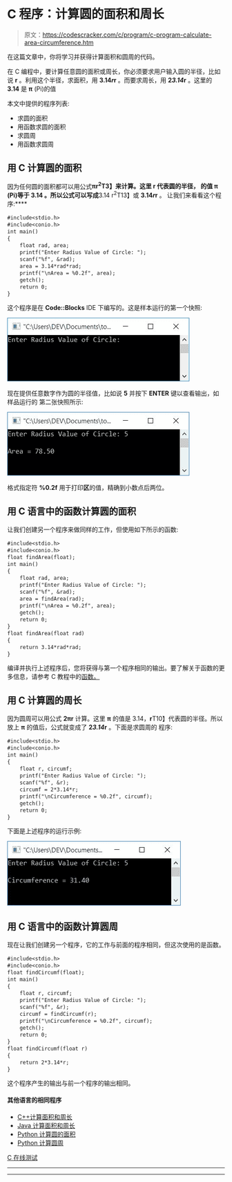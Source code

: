 # C 程序：计算圆的面积和周长

> 原文：<https://codescracker.com/c/program/c-program-calculate-area-circumference.htm>

在这篇文章中，你将学习并获得计算面积和圆周的代码。

在 C 编程中，要计算任意圆的面积或周长，你必须要求用户输入圆的半径，比如说 **r** 。利用这个半径，求面积，用 **3.14*r*r** 。而要求周长，用 **2*3.14*r** 。这里的 **3.14** 是 **π** (Pi)的值

本文中提供的程序列表:

*   求圆的面积
*   用函数求圆的面积
*   求圆周
*   用函数求圆周

## 用 C 计算圆的面积

因为任何圆的面积都可以用公式**πr<sup>2</sup>T3】来计算。这里 **r** 代表圆的半径， 的值 **π** (Pi)等于 **3.14** 。所以公式可以写成**3.14 r<sup>2</sup>T13】或 **3.14*r*r** 。 让我们来看看这个程序:****

```
#include<stdio.h>
#include<conio.h>
int main()
{
    float rad, area;
    printf("Enter Radius Value of Circle: ");
    scanf("%f", &rad);
    area = 3.14*rad*rad;
    printf("\nArea = %0.2f", area);
    getch();
    return 0;
}
```

这个程序是在 **Code::Blocks** IDE 下编写的。这是样本运行的第一个快照:

![c program to calculate area circumference of circle](img/38b61ce14be299708a2ef07dc51be57d.png)

现在提供任意数字作为圆的半径值，比如说 **5** 并按下 **ENTER** 键以查看输出，如样品运行的 第二张快照所示:

![area of circle in c](img/bd050bfbea1f69439477a71dad373d4c.png)

格式指定符 **%0.2f** 用于打印**区**的值，精确到小数点后两位。

## 用 C 语言中的函数计算圆的面积

让我们创建另一个程序来做同样的工作，但使用如下所示的函数:

```
#include<stdio.h>
#include<conio.h>
float findArea(float);
int main()
{
    float rad, area;
    printf("Enter Radius Value of Circle: ");
    scanf("%f", &rad);
    area = findArea(rad);
    printf("\nArea = %0.2f", area);
    getch();
    return 0;
}
float findArea(float rad)
{
    return 3.14*rad*rad;
}
```

编译并执行上述程序后，您将获得与第一个程序相同的输出。要了解关于函数的更多信息，请参考 C 教程中的[函数。](/c/c-functions.htm)

## 用 C 计算圆的周长

因为圆周可以用公式 **2πr** 计算。这里 **π** 的值是 3.14，**r**T10】代表圆的半径。所以放上 **π** 的值后，公式就变成了 **2*3.14*r** 。下面是求圆周的 程序:

```
#include<stdio.h>
#include<conio.h>
int main()
{
    float r, circumf;
    printf("Enter Radius Value of Circle: ");
    scanf("%f", &r);
    circumf = 2*3.14*r;
    printf("\nCircumference = %0.2f", circumf);
    getch();
    return 0;
}
```

下面是上述程序的运行示例:

![calculate circumference of circle in c](img/e798f1087525592d1770765b473e751b.png)

## 用 C 语言中的函数计算圆周

现在让我们创建另一个程序，它的工作与前面的程序相同，但这次使用的是函数。

```
#include<stdio.h>
#include<conio.h>
float findCircumf(float);
int main()
{
    float r, circumf;
    printf("Enter Radius Value of Circle: ");
    scanf("%f", &r);
    circumf = findCircumf(r);
    printf("\nCircumference = %0.2f", circumf);
    getch();
    return 0;
}
float findCircumf(float r)
{
    return 2*3.14*r;
}
```

这个程序产生的输出与前一个程序的输出相同。

#### 其他语言的相同程序

*   [C++计算面积和周长](/cpp/program/cpp-program-calculate-area-circumference.htm)
*   [Java 计算面积和周长](/java/program/java-program-calculate-area-circumference.htm)
*   [Python 计算圆的面积](/python/program/python-program-calculate-area-of-circle.htm)
*   [Python 计算圆周](/python/program/python-program-calculate-circumference-of-circle.htm)

[C 在线测试](/exam/showtest.php?subid=2)

* * *

* * *